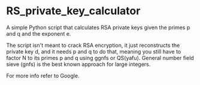 # RS_private_key_calculator
A simple Python script that calculates RSA private keys given the primes p and q and the exponent e.

The script isn't meant to crack RSA encryption, it just  reconstructs the private key d, and it needs p and q to do that, meaning you still have to factor N to its primes p and q using ggnfs or QS(yafu). General number field sieve (gnfs) is the best known approach for large integers.

For more info refer to Google.
